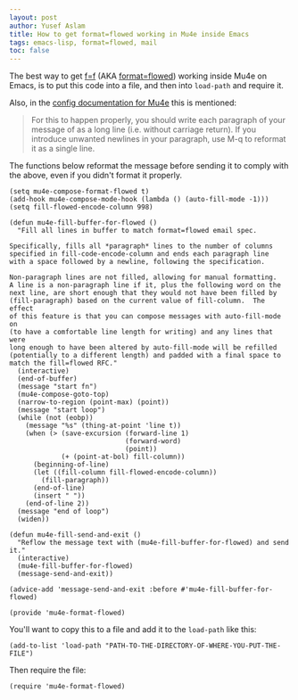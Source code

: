 ```yaml
---
layout: post
author: Yusef Aslam
title: How to get format=flowed working in Mu4e inside Emacs
tags: emacs-lisp, format=flowed, mail
toc: false
---
```


The best way to get [f=f](https://joeclark.org/ffaq.html) (AKA [format=flowed](https://joeclark.org/ffaq.html)) working inside Mu4e on Emacs, is to put this code into a file, and then into `load-path` and require it.

Also, in the [config documentation for Mu4e](https://www.djcbsoftware.nl/code/mu/mu4e/Writing-messages.html#How-can-I-apply-format_003dflowed-to-my-outgoing-messages_003f) this is mentioned:
> For this to happen properly, you should write each paragraph of your message of as a long line (i.e. without carriage return). If you introduce unwanted newlines in your paragraph, use M-q to reformat it as a single line.

The functions below reformat the message before sending it to comply with the above, even if you didn't format it properly.

```emacs-lisp
(setq mu4e-compose-format-flowed t)
(add-hook mu4e-compose-mode-hook (lambda () (auto-fill-mode -1)))
(setq fill-flowed-encode-column 998)

(defun mu4e-fill-buffer-for-flowed ()
  "Fill all lines in buffer to match format=flowed email spec.

Specifically, fills all *paragraph* lines to the number of columns
specified in fill-code-encode-column and ends each paragraph line
with a space followed by a newline, following the specification.

Non-paragraph lines are not filled, allowing for manual formatting.
A line is a non-paragraph line if it, plus the following word on the
next line, are short enough that they would not have been filled by
(fill-paragraph) based on the current value of fill-column.  The effect
of this feature is that you can compose messages with auto-fill-mode on
(to have a comfortable line length for writing) and any lines that were
long enough to have been altered by auto-fill-mode will be refilled
(potentially to a different length) and padded with a final space to
match the fill=flowed RFC."
  (interactive)
  (end-of-buffer)
  (message "start fn")
  (mu4e-compose-goto-top)
  (narrow-to-region (point-max) (point))
  (message "start loop")
  (while (not (eobp))
    (message "%s" (thing-at-point 'line t))
    (when (> (save-excursion (forward-line 1)
                             (forward-word)
                             (point))
             (+ (point-at-bol) fill-column))
      (beginning-of-line)
      (let ((fill-column fill-flowed-encode-column))
        (fill-paragraph))
      (end-of-line)
      (insert " "))
    (end-of-line 2))
  (message "end of loop")
  (widen))

(defun mu4e-fill-send-and-exit ()
  "Reflow the message text with (mu4e-fill-buffer-for-flowed) and send it."
  (interactive)
  (mu4e-fill-buffer-for-flowed)
  (message-send-and-exit))

(advice-add 'message-send-and-exit :before #'mu4e-fill-buffer-for-flowed)

(provide 'mu4e-format-flowed)
```

You'll want to copy this to a file and add it to the `load-path` like this:
```emacs-lisp
(add-to-list 'load-path "PATH-TO-THE-DIRECTORY-OF-WHERE-YOU-PUT-THE-FILE")
```

Then require the file:
```emacs-lisp
(require 'mu4e-format-flowed)
```
